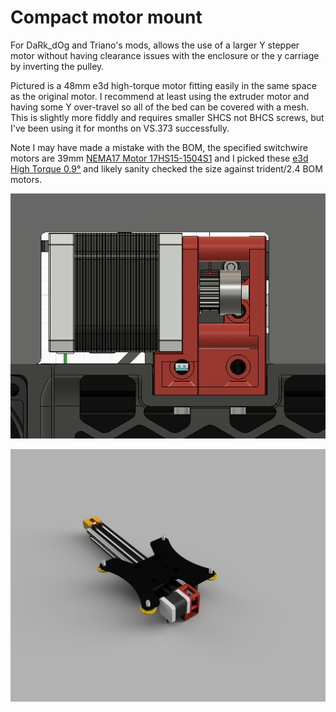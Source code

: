 # Compact motor mount
For DaRk_dOg and Triano's mods, allows the use of a larger Y stepper motor without having clearance issues with the enclosure or the y carriage by inverting the pulley.

Pictured is a 48mm e3d high-torque motor fitting easily in the same space as the original motor. I recommend at least using the extruder motor and having some Y over-travel so all of the bed can be covered with a mesh. This is slightly more fiddly and requires smaller SHCS not BHCS screws, but I've been using it for months on VS.373 successfully.

Note I may have made a mistake with the BOM, the specified switchwire motors are 39mm [NEMA17 Motor 17HS15-1504S1](https://www.omc-stepperonline.com/nema-17-bipolar-45ncm-63-74oz-in-1-5a-42x42x39mm-4-wires-w-1m-cable-connector-17hs15-1504s1) and I picked these [e3d High Torque 0.9°](https://e3d-online.zendesk.com/hc/en-us/article_attachments/360016686858/High_Torque_Motor.pdf) and likely sanity checked the size against trident/2.4 BOM motors. 

![Rear view](rear%20mount.png)

![Isometric assembly](Y-Axis_2022-Feb-12_03-43-32AM-000_CustomizedView12767374662.jpg)